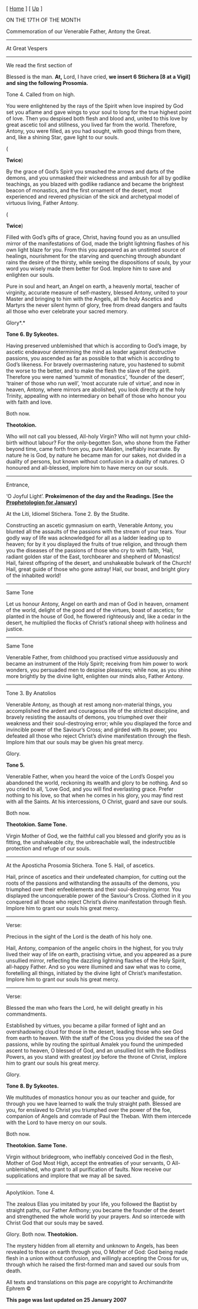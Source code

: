 \[ [Home](index.md) \] \[ [Up](17%20January.md) \]

ON THE 17TH OF THE MONTH

Commemoration of our Venerable Father, Antony the Great.

****

At Great Vespers

****

We read the first section of

Blessed is the man. **At,** Lord, I have cried, **we insert 6 Stichera \[8 at a Vigil\] and sing the following Prosomia.**

Tone 4. Called from on high.

You were enlightened by the rays of the Spirit when love inspired by God set you aflame and gave wings to your soul to long for the true highest point of love. Then you despised both flesh and blood and, united to this love by great ascetic toil and stillness, you lived far from the world. Therefore, Antony, you were filled, as you had sought, with good things from there, and, like a shining Star, gave light to our souls.

(

**Twice**)

By the grace of God’s Spirit you smashed the arrows and darts of the demons, and you unmasked their wickedness and ambush for all by godlike teachings, as you blazed with godlike radiance and became the brightest beacon of monastics, and the first ornament of the desert, most experienced and revered physician of the sick and archetypal model of virtuous living, Father Antony.

(

**Twice**)

Filled with God’s gifts of grace, Christ, having found you as an unsullied mirror of the manifestations of God, made the bright lightning flashes of his own light blaze for you. From this you appeared as an unstinted source of healings, nourishment for the starving and quenching through abundant rains the desire of the thirsty, while seeing the dispositions of souls, by your word you wisely made them better for God. Implore him to save and enlighten our souls.

Pure in soul and heart, an Angel on earth, a heavenly mortal, teacher of virginity, accurate measure of self-mastery, blessed Antony, united to your Master and bringing to him with the Angels, all the holy Ascetics and Martyrs the never silent hymn of glory, free from dread dangers and faults all those who ever celebrate your sacred memory.

Glory*.*

**Tone 6. By Sykeotes.**

Having preserved unblemished that which is according to God’s image, by ascetic endeavour determining the mind as leader against destructive passions, you ascended as far as possible to that which is according to God’s likeness. For bravely overmastering nature, you hastened to submit the worse to the better, and to make the flesh the slave of the spirit. Therefore you were named ‘summit of monastics’, ‘founder of the desert’, ‘trainer of those who run well’, ‘most accurate rule of virtue’, and now in heaven, Antony, where mirrors are abolished, you look directly at the holy Trinity, appealing with no intermediary on behalf of those who honour you with faith and love.

Both now.

**Theotokion.**

Who will not call you blessed, All-holy Virgin? Who will not hymn your child-birth without labour? For the only-begotten Son, who shone from the Father beyond time, came forth from you, pure Maiden, ineffably incarnate. By nature he is God, by nature he became man for our sakes, not divided in a duality of persons, but known without confusion in a duality of natures. O honoured and all-blessed, implore him to have mercy on our souls.

****

Entrance,

‘O Joyful Light’. **Prokeimenon of the day and the Readings. \[See the [Prophetologion for January](readings_for_january.md)\]**

At the Liti, Idiomel Stichera.
Tone 2. By the Studite.

Constructing an ascetic gymnasium on earth, Venerable Antony, you blunted all the assaults of the passions with the stream of your tears. Your godly way of life was acknowledged for all as a ladder leading up to heaven; for by it you displayed the fruits of true religion, and through them you the diseases of the passions of those who cry to with faith, ‘Hail, radiant golden star of the East, torchbearer and shepherd of Monastics! Hail, fairest offspring of the desert, and unshakeable bulwark of the Church! Hail, great guide of those who gone astray! Hail, our boast, and bright glory of the inhabited world!

****

Same Tone

Let us honour Antony, Angel on earth and man of God in heaven, ornament of the world, delight of the good and of the virtues, boast of ascetics; for planted in the house of God, he flowered righteously and, like a cedar in the desert, he multiplied the flocks of Christ’s rational sheep with holiness and justice.

****

Same Tone

Venerable Father, from childhood you practised virtue assiduously and became an instrument of the Holy Spirit; receiving from him power to work wonders, you persuaded men to despise pleasures; while now, as you shine more brightly by the divine light, enlighten our minds also, Father Antony.

****

Tone 3. By Anatolios

Venerable Antony, as though at rest among non-material things, you accomplished the ardent and courageous life of the strictest discipline, and bravely resisting the assaults of demons, you triumphed over their weakness and their soul-destroying error; while you displayed the force and invincible power of the Saviour’s Cross; and girded with its power, you defeated all those who reject Christ’s divine manifestation through the flesh. Implore him that our souls may be given his great mercy.

Glory.

**Tone 5.**

Venerable Father, when you heard the voice of the Lord’s Gospel you abandoned the world, reckoning its wealth and glory to be nothing. And so you cried to all, ‘Love God, and you will find everlasting grace. Prefer nothing to his love, so that when he comes in his glory, you may find rest with all the Saints. At his intercessions, O Christ, guard and save our souls.

Both now.

**Theotokion. Same Tone.**

Virgin Mother of God, we the faithful call you blessed and glorify you as is fitting, the unshakeable city, the unbreachable wall, the indestructible protection and refuge of our souls.

****

At the Aposticha Prosomia Stichera.
Tone 5. Hail, of ascetics.

Hail, prince of ascetics and their undefeated champion, for cutting out the roots of the passions and withstanding the assaults of the demons, you triumphed over their enfeeblements and their soul-destroying error. You displayed the unconquerable power of the Saviour’s Cross. Clothed in it you conquered all those who reject Christ’s divine manifestation through flesh. Implore him to grant our souls his great mercy.

****

Verse:

Precious in the sight of the Lord is the death of his holy one.

Hail, Antony, companion of the angelic choirs in the highest, for you truly lived their way of life on earth, practising virtue, and you appeared as a pure unsullied mirror, reflecting the dazzling lightning flashes of the Holy Spirit, all-happy Father. And so you were illumined and saw what was to come, foretelling all things, initiated by the divine light of Christ’s manifestation. Implore him to grant our souls his great mercy.

****

Verse:

Blessed the man who fears the Lord, he will delight greatly in his commandments.

Established by virtues, you became a pillar formed of light and an overshadowing cloud for those in the desert, leading those who see God from earth to heaven. With the staff of the Cross you divided the sea of the passions, while by routing the spiritual Amalek you found the unimpeded ascent to heaven, O blessed of God, and an unsullied lot with the Bodiless Powers, as you stand with greatest joy before the throne of Christ, implore him to grant our souls his great mercy.

Glory.

**Tone 8. By Sykeotes.**

We multitudes of monastics honour you as our teacher and guide, for through you we have learned to walk the truly straight path. Blessed are you, for enslaved to Christ you triumphed over the power of the foe, companion of Angels and comrade of Paul the Theban. With them intercede with the Lord to have mercy on our souls.

Both now.

**Theotokion. Same Tone.**

Virgin without bridegroom, who ineffably conceived God in the flesh, Mother of God Most High, accept the entreaties of your servants, O All-unblemished, who grant to all purification of faults. Now receive our supplications and implore that we may all be saved.

****

Apolytikion. Tone 4.

The zealous Elias you imitated by your life, you followed the Baptist by straight paths, our Father Anthony; you became the founder of the desert and strengthened the whole world by your prayers. And so intercede with Christ God that our souls may be saved.

Glory. Both now. **Theotokion.**

The mystery hidden from all eternity and unknown to Angels, has been revealed to those on earth through you, O Mother of God: God being made flesh in a union without confusion, and willingly accepting the Cross for us, through which he raised the first-formed man and saved our souls from death.

All texts and translations on this page are copyright to
Archimandrite Ephrem ©

**This page was last updated on 25 January 2007**
